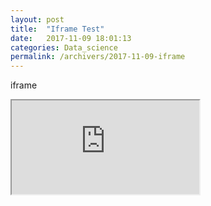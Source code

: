 ```yaml
---
layout: post
title:  "Iframe Test"
date:   2017-11-09 18:01:13
categories: Data_science
permalink: /archivers/2017-11-09-iframe
---
```


iframe
<iframe src="https://developer.ibm.com/kr/developer-%EA%B8%B0%EC%88%A0-%ED%8F%AC%EB%9F%BC/2017/11/08/ibm-cloud-dsx-spark/"></iframe>


